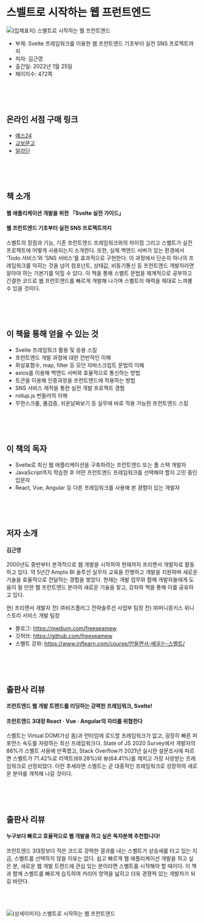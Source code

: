 # 스벨트로 시작하는 웹 프런트엔드
![(입체표지) 스벨트로 시작하는 웹 프런트엔드](https://user-images.githubusercontent.com/21074282/149688573-904d8edf-3c7f-4365-98bc-d11c31868d73.png)

- 부제: Svelte 프레임워크를 이용한 웹 프런트엔드 기초부터 실전 SNS 프로젝트까지
- 저자: 김근영
- 출간일: 2022년 1월 25일
- 페이지수: 472쪽


<br><br><br>
## 온라인 서점 구매 링크
- [예스24](http://www.yes24.com/Product/Goods/106212164)
- [교보문고](http://www.kyobobook.co.kr/product/detailViewKor.laf?ejkGb=KOR&mallGb=KOR&barcode=9791165921132&orderClick=LET&Kc=)
- [알라딘](https://www.aladin.co.kr/shop/wproduct.aspx?ItemId=286865838&start=slayer)

<br><br><br>
## 책 소개
<h4>웹 애플리케이션 개발을 위한 「Svelte 실전 가이드」</h4>
<h4>웹 프런트엔드 기초부터 실전 SNS 프로젝트까지</h4>
스벨트의 장점과 기능, 기존 프런트엔드 프레임워크와의 차이점 그리고 스벨트가 실전 프로젝트에 어떻게 사용되는지 소개한다. 또한, 실제 백엔드 서버가 있는 환경에서 ‘Todo 서비스’와 ‘SNS 서비스’를 효과적으로 구현한다. 이 과정에서 단순히 하나의 프레임워크를 익히는 것을 넘어 컴포넌트, 상태값, 비동기통신 등 프런트엔드 개발자라면 알아야 하는 기본기를 익힐 수 있다. 이 책을 통해 스벨트 문법을 체계적으로 공부하고 간결한 코드로 웹 프런트엔드를 빠르게 개발해 나가며 스벨트의 매력을 제대로 느껴볼 수 있을 것이다.

<br><br><br>
## 이 책을 통해 얻을 수 있는 것
- Svelte 프레임워크 활용 및 응용 스킬
- 프런트엔드 개발 과정에 대한 전반적인 이해
- 화살표함수, map, filter 등 모던 자바스크립트 문법의 이해
- axios를 이용해 백엔드 서버와 효율적으로 통신하는 방법
- 토큰을 이용해 인증과정을 프런트엔드에 적용하는 방법
- SNS 서비스 제작을 통한 실전 개발 프로젝트 경험
- rollup.js 번들러의 이해
- 무한스크롤, 폼검증, 쉬운날짜보기 등 실무에 바로 적용 가능한 프런트엔드 스킬

<br><br><br>
## 이 책의 독자
- Svelte로 최신 웹 애플리케이션을 구축하려는 프런트엔드 또는 풀 스택 개발자
- JavaScript까지 학습한 후 어떤 프런트엔드 프레임워크를 선택해야 할지 고민 중인 입문자
- React, Vue, Angular 등 다른 프레임워크를 사용해 본 경험이 있는 개발자

<br><br><br>
## 저자 소개
<h4>김근영</h4>

2000년도 중반부터 본격적으로 웹 개발을 시작하여 현재까지 프리랜서 개발자로 활동하고 있다. 약 5년간 Amplix BI 솔루션 실무자 교육을 진행하고 개발을 지원하며 새로운 기술을 효율적으로 전달하는 경험을 쌓았다. 현재는 개발 업무와 함께 개발자들에게 도움이 될 만한 웹 프런트엔드 분야의 새로운 기술을 찾고, 강좌와 책을 통해 이를 공유하고 있다.

현) 프리랜서 개발자
전) ㈜비즈플러그 전략솔루션 사업부 팀장
전) ㈜퍼니몽키스 위니스토리 서비스 개발 팀장

- 블로그: https://medium.com/freeseamew
- 깃허브: https://github.com/freeseamew
- 스벨트 강좌: https://www.inflearn.com/course/만들면서-배우는-스벨트/

<br><br><br>
## 출판사 리뷰
<h4>프런트엔드 웹 개발 트렌드를 리딩하는 강력한 프레임워크, Svelte!</h4>
<h4>프런트엔드 3대장 React · Vue · Angular의 자리를 위협한다</h4>
 
스벨트는 Virtual DOM(가상 돔)과 런타임에 로드할 프레임워크가 없고, 굉장히 빠른 퍼포먼스 속도를 자랑하는 최신 프레임워크다. State of JS 2020 Survey에서 개발자의 86%가 스벨트 사용에 만족했고, Stack Overflow가 2021년 실시한 설문조사에 따르면 스벨트가 71.42%로 리액트(69.28%)와 뷰(64.41%)를 제치고 가장 사랑받는 프레임워크로 선정되었다. 이런 추세라면 스벨트는 곧 대중적인 프레임워크로 성장하여 새로운 분야를 개척해 나갈 것이다.

<br><br><br>
## 출판사 리뷰
<h4>누구보다 빠르고 효율적으로 웹 개발을 하고 싶은 독자분께 추천합니다!</h4>
 
프런트엔드 3대장보다 적은 코드로 강력한 결과를 내는 스벨트가 상승세를 타고 있는 지금, 스벨트를 선택하지 않을 이유는 없다. 쉽고 빠르게 웹 애플리케이션 개발을 하고 싶은 분, 새로운 웹 개발 트렌드에 관심 있는 분이라면 스벨트를 시작해야 할 때이다. 이 책과 함께 스벨트를 빠르게 습득하여 커리어 영역을 넓히고 더욱 경쟁력 있는 개발자가 되길 바란다.

<br><br><br>
![(상세이미지) 스벨트로 시작하는 웹 프런트엔드](https://user-images.githubusercontent.com/21074282/149688599-c9c5ad0e-55b4-4da2-9640-eefe62727d26.jpg)
